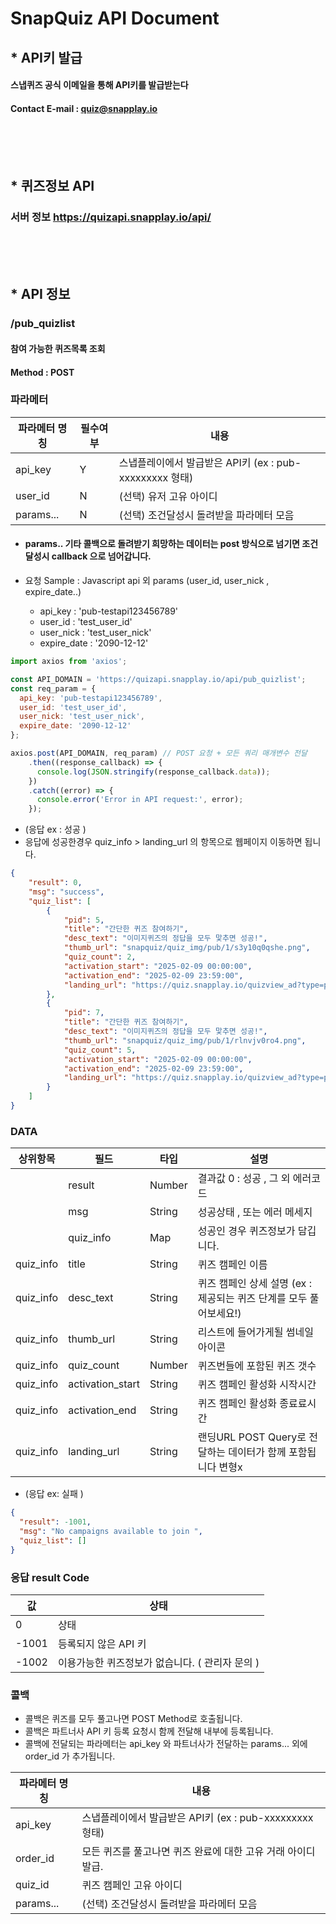 # SnapQuiz API Document


## * API키 발급
#### 스냅퀴즈 공식 이메일을 통해 API키를 발급받는다
#### Contact E-mail : quiz@snapplay.io 
<br><br><br>



## * 퀴즈정보 API
### 서버 정보   https://quizapi.snapplay.io/api/
<br><br><br>





## * API 정보
### /pub_quizlist
#### 참여 가능한 퀴즈목록 조회
#### Method : POST 




### 파라메터
| 파라메터 명칭 | 필수여부 |  내용                                               |
| ------------- | ---- | ------------------------------------------------------------|
| api_key       |    Y    | 스냅플레이에서 발급받은 API키  (ex : pub-xxxxxxxxx  형태)   |
| user_id       |    N    | (선택) 유저 고유 아이디  |
| params...       |  N  | (선택) 조건달성시 돌려받을 파라메터 모음                          |

 * #### params.. 기타 콜백으로 돌려받기 희망하는 데이터는 post 방식으로 넘기면 조건달성시 callback 으로 넘어갑니다. 
      
* 요청 Sample  : Javascript api 외 params (user_id, user_nick , expire_date..)
  * api_key : 'pub-testapi123456789'
  * user_id : 'test_user_id'
  * user_nick : 'test_user_nick'
  * expire_date : '2090-12-12'
``` javascript
import axios from 'axios';

const API_DOMAIN = 'https://quizapi.snapplay.io/api/pub_quizlist';
const req_param = {
  api_key: 'pub-testapi123456789',
  user_id: 'test_user_id',
  user_nick: 'test_user_nick',
  expire_date: '2090-12-12'
};

axios.post(API_DOMAIN, req_param) // POST 요청 + 모든 쿼리 매개변수 전달
    .then((response_callback) => {
      console.log(JSON.stringify(response_callback.data));
    })
    .catch((error) => {
      console.error('Error in API request:', error);
    });
```
     


* (응답 ex :  성공 )
* 응답에 성공한경우 quiz_info > landing_url  의 항목으로 웹페이지 이동하면 됩니다. 
``` json
{
    "result": 0,
    "msg": "success",
    "quiz_list": [
        {
            "pid": 5,
            "title": "간단한 퀴즈 참여하기",
            "desc_text": "이미지퀴즈의 정답을 모두 맟추면 성공!",
            "thumb_url": "snapquiz/quiz_img/pub/1/s3y10q0qshe.png",
            "quiz_count": 2,
            "activation_start": "2025-02-09 00:00:00",
            "activation_end": "2025-02-09 23:59:00",
            "landing_url": "https://quiz.snapplay.io/quizview_ad?type=pub&quiz_id=5&api_key=pub-testapi123456789&user_id=test_user_id&user_nick=test_user_nick&expire_date=2090-12-12"
        },
        {
            "pid": 7,
            "title": "간단한 퀴즈 참여하기",
            "desc_text": "이미지퀴즈의 정답을 모두 맟추면 성공!",
            "thumb_url": "snapquiz/quiz_img/pub/1/rlnvjv0ro4.png",
            "quiz_count": 5,
            "activation_start": "2025-02-09 00:00:00",
            "activation_end": "2025-02-09 23:59:00",
            "landing_url": "https://quiz.snapplay.io/quizview_ad?type=pub&quiz_id=7&api_key=pub-testapi123456789&user_id=test_user_id&user_nick=test_user_nick&expire_date=2090-12-12"
        }
    ]
}
```

### DATA
| 상위항목 | 필드 | 타입 | 설명 |
|-----|-----|-----|-----|
| | result| Number | 결과값 0 : 성공 , 그 외 에러코드 |
| | msg| String | 성공상태 , 또는 에러 메세지  |
| | quiz_info| Map | 성공인 경우 퀴즈정보가 담깁니다.  |
| quiz_info | title | String | 퀴즈 캠페인 이름 |
| quiz_info | desc_text | String | 퀴즈 캠페인 상세 설명 (ex : 제공되는 퀴즈 단계를 모두 풀어보세요!) |
| quiz_info | thumb_url | String | 리스트에 들어가게될 썸네일 아이콘 |
| quiz_info | quiz_count | Number | 퀴즈번들에 포함된 퀴즈 갯수 |
| quiz_info | activation_start | String | 퀴즈 캠페인 활성화 시작시간 |
| quiz_info | activation_end | String | 퀴즈 캠페인 활성화 종료료시간 |
| quiz_info | landing_url | String | 랜딩URL POST Query로 전달하는 데이터가 함께 포함됩니다 변형x |




* (응답 ex: 실패 )


```json
{
  "result": -1001,
  "msg": "No campaigns available to join ",
  "quiz_list": []
}
```


### 응답 result Code 
| 값 | 상태                                                         |
|----|--------------------------------------------------------------|
| 0 | 상태                                                         |
| -1001 | 등록되지 않은 API 키                                       |
| -1002 | 이용가능한  퀴즈정보가 없습니다. ( 관리자 문의 )   |




### 콜백 
* 콜백은 퀴즈를 모두 풀고나면 POST Method로 호출됩니다. 
* 콜백은 파트너사 API 키 등록 요청시 함께 전달해 내부에 등록됩니다. 
* 콜백에 전달되는 파라메터는 api_key 와 파트너사가 전달하는 params...  외에 
order_id 가 추가됩니다. 



| 파라메터 명칭 |   내용                                               |
| ------------- | ------------------------------------------------------------|
| api_key       |     스냅플레이에서 발급받은 API키  (ex : pub-xxxxxxxxx  형태) |
| order_id      |   모든 퀴즈를 풀고나면 퀴즈 완료에 대한 고유 거래 아이디 발급. |
| quiz_id      |   퀴즈 캠페인 고유 아이디  |
| params...     |   (선택) 조건달성시 돌려받을 파라메터 모음                     |

 



 




   

